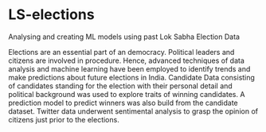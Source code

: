 # LS-elections
Analysing and creating ML models using past Lok Sabha Election Data

Elections are an essential part of an democracy. Political leaders and citizens are involved in procedure. Hence, advanced techniques of data analysis and machine learning have been employed to identify trends and make predictions about future elections in India. Candidate Data consisting of candidates standing for the election with their personal detail and political background was used to explore traits of winning candidates. A prediction model to predict winners was also build from the candidate dataset. Twitter data underwent sentimental analysis to grasp the opinion of citizens just prior to the elections. 
